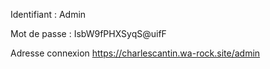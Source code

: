 <!-- Après plusieurs tentative je n’ai pas réussi a exporté mon site de mon serveur gandi a mon dépôt GitHub sans cassée le lien avec la base de données donc je n'ai pas de méthode de déploiement en local donc dans le readme.md je noterais les informations de connexion administrateur du site.
-->

Identifiant : Admin

Mot de passe : IsbW9fPHXSyqS@uifF

Adresse connexion https://charlescantin.wa-rock.site/admin